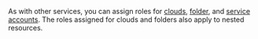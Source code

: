 As with other services, you can assign roles for [clouds](../../resource-manager/concepts/resources-hierarchy.md#cloud), [folder](../../resource-manager/concepts/resources-hierarchy.md#folder), and [service accounts](../../iam/concepts/users/service-accounts.md). The roles assigned for clouds and folders also apply to nested resources.

